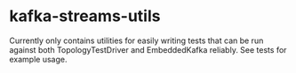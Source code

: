 # kafka-streams-utils

Currently only contains utilities for easily writing tests that can be run against 
both TopologyTestDriver and EmbeddedKafka reliably. See tests for example usage. 
